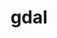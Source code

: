 ---
title: "gdal"
layout: cache
categories: [package, v0.22.2]
meta: {"versions": ["3.8.5"], "compilers": ["apple-clang@=15.0.0", "gcc@=11.4.0"], "oss": ["ubuntu22.04", "ventura"], "platforms": ["darwin", "linux"], "targets": ["aarch64", "x86_64_v3"], "stacks": ["ml-darwin-aarch64-mps", "ml-linux-x86_64-cpu", "ml-linux-x86_64-cuda", "root"], "num_specs": 2, "num_specs_by_stack": {"root": 2, "ml-darwin-aarch64-mps": 1, "ml-linux-x86_64-cuda": 1, "ml-linux-x86_64-cpu": 1}}
spec_details: [{"hash": "7fe3w2jln4f4vlc3z5sifeyshyrpnft2", "compiler": "apple-clang@=15.0.0", "versions": ["3.8.5"], "os": "ventura", "platform": "darwin", "target": "aarch64", "variants": ["~archive", "~armadillo", "~arrow", "~basisu", "~blosc", "~brunsli", "build_system=cmake", "build_type=Release", "~cfitsio", "~crnlib", "~cryptopp", "~csharp", "+curl", "~deflate", "~ecw", "+expat", "~filegdb", "~freexl", "~fyba", "generator=ninja", "+geos", "~gif", "~gta", "~hdf4", "~hdf5", "~hdfs", "~heif", "~iconv", "~idb", "~ipo", "~java", "+jpeg", "~jxl", "~kdu", "~kea", "~lerc", "~libaec", "~libcsf", "~libkml", "~liblzma", "~libqb3", "~libxml2", "~luratech", "~lz4", "~mongocxx", "~mrsid", "~mssql_ncli", "~mssql_odbc", "~mysql", "~netcdf", "~odbc", "~odbccpp", "~ogdi", "~opencad", "~opencl", "~openexr", "~openjpeg", "~openssl", "~oracle", "~parquet", "patches=52459dc", "~pcidsk", "~pcre2", "~pdfium", "+png", "~podofo", "~poppler", "~postgresql", "~python", "~qhull", "~rasterlite2", "~rdb", "~sfcgal", "~spatialite", "+sqlite3", "~teigha", "~tiledb", "~webp", "~xercesc", "~zstd"], "stacks": ["root", "ml-darwin-aarch64-mps"], "size": "-", "tarball": "https://binaries.spack.io/v0.22.2/build_cache/darwin-ventura-aarch64/apple-clang-15.0.0/gdal-3.8.5/darwin-ventura-aarch64-apple-clang-15.0.0-gdal-3.8.5-7fe3w2jln4f4vlc3z5sifeyshyrpnft2.spack"}, {"hash": "ezxis4nih2nibicb66oa3k2nwtdexgik", "compiler": "gcc@=11.4.0", "versions": ["3.8.5"], "os": "ubuntu22.04", "platform": "linux", "target": "x86_64_v3", "variants": ["~archive", "~armadillo", "~arrow", "~basisu", "~blosc", "~brunsli", "build_system=cmake", "build_type=Release", "~cfitsio", "~crnlib", "~cryptopp", "~csharp", "+curl", "~deflate", "~ecw", "+expat", "~filegdb", "~freexl", "~fyba", "generator=ninja", "+geos", "~gif", "~gta", "~hdf4", "~hdf5", "~hdfs", "~heif", "~iconv", "~idb", "~ipo", "~java", "+jpeg", "~jxl", "~kdu", "~kea", "~lerc", "~libaec", "~libcsf", "~libkml", "~liblzma", "~libqb3", "~libxml2", "~luratech", "~lz4", "~mongocxx", "~mrsid", "~mssql_ncli", "~mssql_odbc", "~mysql", "~netcdf", "~odbc", "~odbccpp", "~ogdi", "~opencad", "~opencl", "~openexr", "~openjpeg", "~openssl", "~oracle", "~parquet", "patches=52459dc", "~pcidsk", "~pcre2", "~pdfium", "+png", "~podofo", "~poppler", "~postgresql", "~python", "~qhull", "~rasterlite2", "~rdb", "~sfcgal", "~spatialite", "+sqlite3", "~teigha", "~tiledb", "~webp", "~xercesc", "~zstd"], "stacks": ["ml-linux-x86_64-cuda", "root", "ml-linux-x86_64-cpu"], "size": "-", "tarball": "https://binaries.spack.io/v0.22.2/build_cache/linux-ubuntu22.04-x86_64_v3/gcc-11.4.0/gdal-3.8.5/linux-ubuntu22.04-x86_64_v3-gcc-11.4.0-gdal-3.8.5-ezxis4nih2nibicb66oa3k2nwtdexgik.spack"}]
---